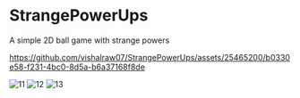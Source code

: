 # StrangePowerUps
A simple 2D ball game with strange powers


https://github.com/vishalraw07/StrangePowerUps/assets/25465200/b0330e58-f231-4bc0-8d5a-b6a37168f8de

![11](https://github.com/vishalraw07/StrangePowerUps/assets/25465200/52b0d6f3-6439-406a-b7b1-71c861140fd5)
![12](https://github.com/vishalraw07/StrangePowerUps/assets/25465200/1c1da3a1-59ab-49c0-8646-2aee0372f732)
![13](https://github.com/vishalraw07/StrangePowerUps/assets/25465200/9d562877-b182-4a08-8b00-fcac1143ff1b)

